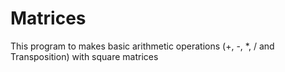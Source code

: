 # Matrices
This program to makes basic arithmetic operations (+, -, *, / and Transposition) with square matrices

